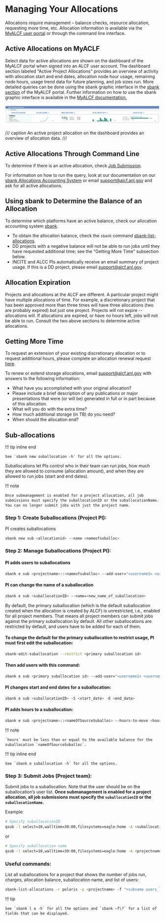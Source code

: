 # Managing Your Allocations

Allocations require management – balance checks, resource allocation, requesting more time, etc. Allocation information is available via the [MyALCF user portal](https://my.alcf.anl.gov) or through the command line interface. 

## Active Allocations on MyACLF

Select data for active allocations are shown on the dashboard of the MyALCF portal when signed into an ALCF user account. The dashboard section labeled "Active Project Allocations" provides an overview of activity with allocation start and end dates, allocation node hour usage, remaining node hours, usage trend data for future planning, and job sizes run. More detailed queries can be done using the sbank graphic interface in the [sbank section](https://my.alcf.anl.gov/ni/#/list/:command%3Dsbank-list-allocations) of the MyALCF portal. Further information on how to use the sbank graphic interface is available in the [MyALCF documentation.](../../account-project-management/MyALCF.md)

![Dashboard Screenshot](files/dash_allocation.png)

/// caption
An active project allocation on the dashboard provides an overview of allocation data.
///

## Active Allocations Through Command Line

To determine if there is an active allocation, check [Job Submission](../../running-jobs/index.md#qsub).

For information on how to run the query, look at our documentation on our [sbank Allocations Accounting System](sbank-allocation-accounting-system.md) or email [support@alcf.anl.gov](mailto:support@alcf.anl.gov) and ask for all active allocations.

## Using sbank to Determine the Balance of an Allocation

To determine which platforms have an active balance, check our allocation accounting system [sbank](sbank-allocation-accounting-system.md).

- To obtain the allocation balance, check the `sbank` command [sbank-list-allocations](not_in_nav/sbank-list-allocations.md).
- DD projects with a negative balance will not be able to run jobs until they have requested additional time; see the "Getting More Time" subsection below.
- INCITE and ALCC PIs automatically receive an email summary of project usage. If this is a DD project, please email [support@alcf.anl.gov](mailto:support@alcf.anl.gov).

## Allocation Expiration

Projects and allocations at the ALCF are different. A particular project might have multiple allocations of time. For example, a discretionary project that has been approved more than three times will have three allocations
(two are probably expired) but just one project. Projects will not expire -- allocations will. If allocations are expired, or have no hours left, jobs will not be able to run. Consult the two above sections
to determine active allocations.

## Getting More Time

To request an extension of your existing discretionary allocation or to request additional hours, please complete an allocation renewal request [here](https://my.alcf.anl.gov/accounts/#/allocationRequests).

To renew or extend storage allocations, email [support@alcf.anl.gov](mailto:support@alcf.anl.gov) with answers to the following information:

- What have you accomplished with your original allocation?
- Please include a brief description of any publications or major presentations that were (or will be) generated in full or in part because of this allocation.
- What will you do with the extra time?
- How much additional storage (in TB) do you need?
- When should the allocation end?

## Sub-allocations

!!! tip inline end

    See `sbank new suballocation -h` for all the options.

Suballocations let PIs control who in their team can run jobs, how much they are allowed to consume (allocation amount), and when they are allowed to run jobs (start and end dates).

!!! note

    Once submanagement is enabled for a project allocation, all job submissions must specify the suballocationID or the suballocationName. You can no longer submit jobs with just the project name.

### Step 1: Create Suballocations (Project PI):

PI creates suballocations 

```bash linenums="1"
sbank new sub <allocationid> --name <nameofsuballoc>
```

### Step 2: Manage Suballocations (Project PI):

#### PI adds users to suballocations

```bash linenums="1"
sbank e sub <projectname>::<nameofsuballoc> --add-user="<username1> <username2> ..."
```

#### PI can change the name of a suballocation 

```bash linenums="1"
sbank e sub <suballocationID> --name=<new_name_of_suballocation>
```

By default, the primary suballocation (which is the default suballocation created when the allocation is created by ALCF) is unrestricted, i.e., enabled for all project members. That means all project members can submit jobs against the primary suballocation by default. All other suballocations are restricted by default, and users have to be added for each of them.

#### To change the default for the primary suballocation to restrict usage, PI must first edit the suballocation:

```bash linenums="1"
sbank-edit-suballocation --restrict <primary suballocation id>
```

#### Then add users with this command:

```bash linenums="1"
sbank e sub <primary suballocation id> --add-user="<username1> <username2> ..."
```

#### PI changes start and end dates for a suballocation:

```bash linenums="1"
sbank e sub <suballocationID> -S <start_date> -E <end_date>
```

#### PI adds hours to a suballocation:

```bash linenums="1"
sbank e sub <projectname>::<nameOfSourceSuballoc> --hours-to-move <hours> --to-suballocation <projectname>::<nameOfDestSuballoc>
```

!!! note

    `hours` must be less than or equal to the available balance for the suballocation `nameOfSourceSuballoc`.

!!! tip inline end

    See `sbank e suballocation -h` for all the options.

### Step 3: Submit Jobs (Project team):

Submit jobs to a suballocation. Note that the user should be on the suballocation’s user list. **Once submanagement is enabled for a project allocation, all job submissions must specify the `suballocationID` or the `suballocationName`.**

Example:

```bash linenums="1"
# Specify suballocationID
qsub -l select=10,walltime=30:00,filesystems=eagle:home -A <suballocationID> -q demand test.sh
```
or

```bash linenums="1"
# Specify suballocation name
qsub -l select=10,walltime=30:00,filesystems=eagle:home -A <projectname>::<suballocationName> -q demand test.sh
```


### Useful commands:

List all suballocations for a project that shows the number of jobs run, charges, allocation balance, suballocation name, and list of users:

```bash linenums="1"
sbank-list-allocations -r polaris -p <projectname> -f "+subname users_list"
```

!!! tip 

    See `sbank l a -h` for all the options and `sbank –f\?` for a list of fields that can be displayed.
